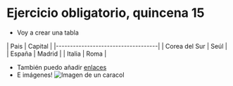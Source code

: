 # Ejercicio obligatorio, quincena 15

* Voy a crear una tabla

| Pais            | Capital          |
|------------------------------------|
| Corea del Sur   | Seúl             |
| España          | Madrid           |
| Italia          | Roma             |

  * También puedo añadir [enlaces]()
  * E imágenes!
![Imagen de un caracol](https://cdn.pixabay.com/photo/2019/12/30/14/13/snail-4729777_1280.jpg)

